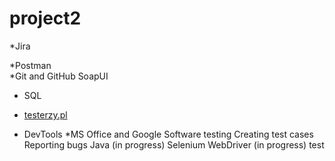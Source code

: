 # project2

*Jira	

*Postman		
*Git and GitHub	
SoapUI	  
	
* SQL

* <a href>testerzy.pl</a>
* DevTools 
*MS Office and Google
Software testing
Creating test cases
Reporting bugs
Java (in progress)
Selenium WebDriver (in progress) 
test

